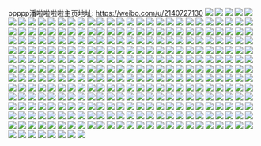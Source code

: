 ppppp潘啦啦啦啦主页地址: https://weibo.com/u/2140727130 
![](https://wx4.sinaimg.cn/mw2000/7f98e75agy1h95yqb4gcuj21sc2ds1kx.jpg) 
![](https://wx4.sinaimg.cn/mw2000/7f98e75agy1h95yqeqoeaj21sc2ds4qp.jpg) 
![](https://wx4.sinaimg.cn/mw2000/7f98e75agy1h95yqhcschj21sc2ds7wh.jpg) 
![](https://wx4.sinaimg.cn/mw2000/7f98e75agy1h95yqm5qozj22c02c0qv5.jpg) 
![](https://wx4.sinaimg.cn/mw2000/7f98e75agy1h95yqkcs7fj22c02c0u0y.jpg) 
![](https://wx4.sinaimg.cn/mw2000/7f98e75aly1h92bzevepgj20u0140jxg.jpg) 
![](https://wx4.sinaimg.cn/mw2000/7f98e75aly1h92bzfahh3j20u014044i.jpg) 
![](https://wx4.sinaimg.cn/mw2000/7f98e75aly1h92bze0eutj20u0140gru.jpg) 
![](https://wx4.sinaimg.cn/mw2000/7f98e75aly1h92bzfucokj20u0142n4p.jpg) 
![](https://wx4.sinaimg.cn/mw2000/7f98e75aly1h92bzgboi8j20u0140ah9.jpg) 
![](https://wx4.sinaimg.cn/mw2000/7f98e75aly1h7xl9mafktj20u0140dqg.jpg) 
![](https://wx4.sinaimg.cn/mw2000/7f98e75aly1h7xl9n0gfvj20u014049z.jpg) 
![](https://wx4.sinaimg.cn/mw2000/7f98e75aly1h7xl9o9baij20u0140tj9.jpg) 
![](https://wx4.sinaimg.cn/mw2000/7f98e75aly1h7xl9ro1t1j20u0140qbm.jpg) 
![](https://wx4.sinaimg.cn/mw2000/7f98e75aly1h7xl9x4ds4j20u0140gv0.jpg) 
![](https://wx4.sinaimg.cn/mw2000/7f98e75aly1h7xl9zi9mbj20u0140tjm.jpg) 
![](https://wx4.sinaimg.cn/mw2000/7f98e75aly1h7xl9lgjrrj20u0140gvr.jpg) 
![](https://wx4.sinaimg.cn/mw2000/7f98e75aly1h7xla13fe4j20u014148f.jpg) 
![](https://wx4.sinaimg.cn/mw2000/7f98e75aly1h7xla2baqij20u0140n79.jpg) 
![](https://wx4.sinaimg.cn/mw2000/7f98e75aly1h7r8k6rt2mj20u0190wp0.jpg) 
![](https://wx4.sinaimg.cn/mw2000/7f98e75aly1h7r8k7ypugj20u0190wpf.jpg) 
![](https://wx4.sinaimg.cn/mw2000/7f98e75aly1h7r8k546kbj20u019049j.jpg) 
![](https://wx4.sinaimg.cn/mw2000/7f98e75aly1h7r8k8gwn4j20u0190gwk.jpg) 
![](https://wx4.sinaimg.cn/mw2000/7f98e75aly1h7bes7gaehj20u012egn4.jpg) 
![](https://wx4.sinaimg.cn/mw2000/7f98e75aly1h7bes6x76nj20u0140wlf.jpg) 
![](https://wx4.sinaimg.cn/mw2000/7f98e75aly1h7bes80bfej20u01407bc.jpg) 
![](https://wx4.sinaimg.cn/mw2000/7f98e75aly1h73z0i3c49j20u014049r.jpg) 
![](https://wx4.sinaimg.cn/mw2000/7f98e75aly1h73z0j6s85j20u014045m.jpg) 
![](https://wx4.sinaimg.cn/mw2000/7f98e75aly1h73z0l3tcdj20u01cbtjt.jpg) 
![](https://wx4.sinaimg.cn/mw2000/7f98e75aly1h73z0jxrnqj20u0140gwm.jpg) 
![](https://wx4.sinaimg.cn/mw2000/7f98e75aly1h73z0kii0uj20u0140qat.jpg) 
![](https://wx4.sinaimg.cn/mw2000/7f98e75aly1h73z0lofs5j20u014010a.jpg) 
![](https://wx4.sinaimg.cn/mw2000/7f98e75aly1h6ct538wznj22ra1u7npd.jpg) 
![](https://wx4.sinaimg.cn/mw2000/7f98e75aly1h6ct5y9sbgj222o34043n.jpg) 
![](https://wx4.sinaimg.cn/mw2000/7f98e75aly1h6ct86g8zej222o340tf8.jpg) 
![](https://wx4.sinaimg.cn/mw2000/7f98e75aly1h6ct508w35j222o340grh.jpg) 
![](https://wx4.sinaimg.cn/mw2000/7f98e75aly1h6ct5w5q7ej21um2rt7d6.jpg) 
![](https://wx4.sinaimg.cn/mw2000/7f98e75aly1h6ct77du10j22r51u446r.jpg) 
![](https://wx4.sinaimg.cn/mw2000/7f98e75agy1h50mlqaks3j20u0190q8x.jpg) 
![](https://wx4.sinaimg.cn/mw2000/7f98e75agy1h50mlsbkeyj20u019079f.jpg) 
![](https://wx4.sinaimg.cn/mw2000/7f98e75agy1h50mlp928uj20u0190grg.jpg) 
![](https://wx4.sinaimg.cn/mw2000/7f98e75agy1h50mlvqa2aj20u0190dk5.jpg) 
![](https://wx4.sinaimg.cn/mw2000/7f98e75agy1h50mlymvt0j20u01900z4.jpg) 
![](https://wx4.sinaimg.cn/mw2000/7f98e75agy1h50mlzxz94j20u0190n1k.jpg) 
![](https://wx4.sinaimg.cn/mw2000/7f98e75agy1h50mlte95qj20u0190n3a.jpg) 
![](https://wx4.sinaimg.cn/mw2000/7f98e75agy1h50mluuc5tj20u0190agn.jpg) 
![](https://wx4.sinaimg.cn/mw2000/7f98e75agy1h50mlwo3f1j20u0190tep.jpg) 
![](https://wx4.sinaimg.cn/mw2000/7f98e75agy1h4golrtqz0j20xc230b29.jpg) 
![](https://wx4.sinaimg.cn/mw2000/7f98e75agy1h4golonmw8j215o3351ky.jpg) 
![](https://wx4.sinaimg.cn/mw2000/7f98e75agy1h4golviv66j215o3351ky.jpg) 
![](https://wx4.sinaimg.cn/mw2000/7f98e75agy1h4golzambnj215o3347wi.jpg) 
![](https://wx4.sinaimg.cn/mw2000/7f98e75agy1h4gom1l99bj215o1qi7wh.jpg) 
![](https://wx4.sinaimg.cn/mw2000/7f98e75agy1h4bill0cfxj20u0140dmu.jpg) 
![](https://wx4.sinaimg.cn/mw2000/7f98e75agy1h4c9se10tkj20u0140dle.jpg) 
![](https://wx4.sinaimg.cn/mw2000/7f98e75agy1h4c9sd506kj20u0140n4n.jpg) 
![](https://wx4.sinaimg.cn/mw2000/7f98e75agy1h4c9sow0j3j20u013zthe.jpg) 
![](https://wx4.sinaimg.cn/mw2000/7f98e75agy1h4biliyq0kj20u0140wl9.jpg) 
![](https://wx4.sinaimg.cn/mw2000/7f98e75agy1h4c9u4dx0rj20u0190tie.jpg) 
![](https://wx4.sinaimg.cn/mw2000/7f98e75agy1h4biljhnwrj20u014045m.jpg) 
![](https://wx4.sinaimg.cn/mw2000/7f98e75agy1h4bilk3t6oj20u0140n45.jpg) 
![](https://wx4.sinaimg.cn/mw2000/7f98e75agy1h4biloosr0j20u0140akf.jpg) 
![](https://wx4.sinaimg.cn/mw2000/7f98e75agy1h450goj26ej20zk0qo7gy.jpg) 
![](https://wx4.sinaimg.cn/mw2000/7f98e75agy1h450gnt8laj20zk0qotld.jpg) 
![](https://wx4.sinaimg.cn/mw2000/7f98e75agy1h450gp3jdtj20zk0qok2t.jpg) 
![](https://wx4.sinaimg.cn/mw2000/7f98e75agy1h450gpuo4hj21k817qtyf.jpg) 
![](https://wx4.sinaimg.cn/mw2000/7f98e75agy1h450gqel53j20zk0qoqf0.jpg) 
![](https://wx4.sinaimg.cn/mw2000/7f98e75agy1h450ihmtsrj20zk0qo7h1.jpg) 
![](https://wx4.sinaimg.cn/mw2000/7f98e75agy1h3uoi0nypwj20xz0ph110.jpg) 
![](https://wx4.sinaimg.cn/mw2000/7f98e75agy1h3uoi2q4baj218g0xck5w.jpg) 
![](https://wx4.sinaimg.cn/mw2000/7f98e75agy1h3uoi3gfjej218g0xcapt.jpg) 
![](https://wx4.sinaimg.cn/mw2000/7f98e75agy1h3uoi02myoj215o1qi4qp.jpg) 
![](https://wx4.sinaimg.cn/mw2000/7f98e75agy1h3uoi4aksqj20xc230hc7.jpg) 
![](https://wx4.sinaimg.cn/mw2000/7f98e75agy1h3uoi5f7cwj20xc230x4r.jpg) 
![](https://wx4.sinaimg.cn/mw2000/7f98e75agy1h3uoi6fob9j20xc2304qp.jpg) 
![](https://wx4.sinaimg.cn/mw2000/7f98e75agy1h3uoi9dm46j218g0xcqhi.jpg) 
![](https://wx4.sinaimg.cn/mw2000/7f98e75agy1h3uoi7zdsaj215o1qi4qp.jpg) 
![](https://wx4.sinaimg.cn/mw2000/7f98e75agy1h3r9bbln7fj23342bcx6p.jpg) 
![](https://wx4.sinaimg.cn/mw2000/7f98e75agy1h3r9be2ldgj23342bc1ky.jpg) 
![](https://wx4.sinaimg.cn/mw2000/7f98e75agy1h3r9bg0rv0j23342bcb2a.jpg) 
![](https://wx4.sinaimg.cn/mw2000/7f98e75agy1h3r9bgx37fj20yh1ypdys.jpg) 
![](https://wx4.sinaimg.cn/mw2000/7f98e75agy1h3ozcm35ddj21r41bc1kx.jpg) 
![](https://wx4.sinaimg.cn/mw2000/7f98e75agy1h3ozcocv96j21r41bc1kx.jpg) 
![](https://wx4.sinaimg.cn/mw2000/7f98e75agy1h3ozcpknj6j21r41bc4kt.jpg) 
![](https://wx4.sinaimg.cn/mw2000/7f98e75agy1h3ozcw28fej218g0xch2h.jpg) 
![](https://wx4.sinaimg.cn/mw2000/7f98e75agy1h3ozcuu47cj218g0xcqk3.jpg) 
![](https://wx4.sinaimg.cn/mw2000/7f98e75agy1h3ozcrmpqsj218g0xc4g9.jpg) 
![](https://wx4.sinaimg.cn/mw2000/7f98e75agy1h3ozcke695j218g0xck4y.jpg) 
![](https://wx4.sinaimg.cn/mw2000/7f98e75agy1h3hwqjkdpmj22c03407wk.jpg) 
![](https://wx4.sinaimg.cn/mw2000/7f98e75agy1h3hwql0w07j22c0340kjn.jpg) 
![](https://wx4.sinaimg.cn/mw2000/7f98e75agy1h3hwqlobivj21400u0gr6.jpg) 
![](https://wx4.sinaimg.cn/mw2000/7f98e75agy1h3hwqhmmohj21400u0gqu.jpg) 
![](https://wx4.sinaimg.cn/mw2000/7f98e75aly1h32tz8lnkzj20u0140451.jpg) 
![](https://wx4.sinaimg.cn/mw2000/7f98e75aly1h32tz9a1tcj20u0140gs4.jpg) 
![](https://wx4.sinaimg.cn/mw2000/7f98e75aly1h32tz9pir6j20u0140ahr.jpg) 
![](https://wx4.sinaimg.cn/mw2000/7f98e75aly1h2veuv0g6rj218g0u0gv4.jpg) 
![](https://wx4.sinaimg.cn/mw2000/7f98e75aly1h2veuvfuvuj21400u0q9j.jpg) 
![](https://wx4.sinaimg.cn/mw2000/7f98e75aly1h2veuw1of7j20u01400xq.jpg) 
![](https://wx4.sinaimg.cn/mw2000/7f98e75aly1h2veuwmvg9j21400u0tel.jpg) 
![](https://wx4.sinaimg.cn/mw2000/7f98e75aly1h2veux2n0mj21400u07eu.jpg) 
![](https://wx4.sinaimg.cn/mw2000/7f98e75aly1h2veuxkm1bj20u0140gua.jpg) 
![](https://wx4.sinaimg.cn/mw2000/7f98e75aly1h2veuy5q9dj20u0140dof.jpg) 
![](https://wx4.sinaimg.cn/mw2000/7f98e75aly1h2veuu3ym0j20u0140ajh.jpg) 
![](https://wx4.sinaimg.cn/mw2000/7f98e75aly1h2j6nwmemej20u0140ah4.jpg) 
![](https://wx4.sinaimg.cn/mw2000/7f98e75aly1h2j6nxo8xij20u0140gsw.jpg) 
![](https://wx4.sinaimg.cn/mw2000/7f98e75aly1h2j6nw0zz7j20u0140wo1.jpg) 
![](https://wx4.sinaimg.cn/mw2000/7f98e75aly1h2j6nxy81uj20u0140gsm.jpg) 
![](https://wx4.sinaimg.cn/mw2000/7f98e75aly1h2j6ny9iv8j20u0140wnl.jpg) 
![](https://wx4.sinaimg.cn/mw2000/7f98e75aly1h2j6nz1w5kj20u0140jz0.jpg) 
![](https://wx4.sinaimg.cn/mw2000/7f98e75aly1h22dc7hakzj20u0140qdz.jpg) 
![](https://wx4.sinaimg.cn/mw2000/7f98e75aly1h22gedh9pyj20u0140gvo.jpg) 
![](https://wx4.sinaimg.cn/mw2000/7f98e75aly1h22dc8596ej20u0140k2v.jpg) 
![](https://wx4.sinaimg.cn/mw2000/7f98e75aly1h22geeka5ej20u0140482.jpg) 
![](https://wx4.sinaimg.cn/mw2000/7f98e75aly1h22dc8x5mgj20u0140do5.jpg) 
![](https://wx4.sinaimg.cn/mw2000/7f98e75aly1h1yrqoudr9j22c03401kz.jpg) 
![](https://wx4.sinaimg.cn/mw2000/7f98e75aly1h1yrqnfuw2j22c03404qr.jpg) 
![](https://wx4.sinaimg.cn/mw2000/7f98e75aly1h1yrqr24nuj22c03407wj.jpg) 
![](https://wx4.sinaimg.cn/mw2000/7f98e75aly1h1yrqseb1fj22132pgu0y.jpg) 
![](https://wx4.sinaimg.cn/mw2000/7f98e75aly1h1yrqtwe5gj22c0340u0z.jpg) 
![](https://wx4.sinaimg.cn/mw2000/7f98e75aly1h1w9x88yskj22c03404qr.jpg) 
![](https://wx4.sinaimg.cn/mw2000/7f98e75aly1h1w9xa1wwjj22c0340npe.jpg) 
![](https://wx4.sinaimg.cn/mw2000/7f98e75aly1h1w9xbtpqpj22c0340u0y.jpg) 
![](https://wx4.sinaimg.cn/mw2000/7f98e75aly1h1w9xeh7dcj22c0340hdv.jpg) 
![](https://wx4.sinaimg.cn/mw2000/7f98e75aly1h1w9xeyif2j222o0yidwk.jpg) 
![](https://wx4.sinaimg.cn/mw2000/7f98e75aly1h1w9xf6ucpj222o0yiwup.jpg) 
![](https://wx4.sinaimg.cn/mw2000/7f98e75aly1h1w9x5zx1aj222o0yitpm.jpg) 
![](https://wx4.sinaimg.cn/mw2000/7f98e75aly1h1w9xfepjfj222o0yigyo.jpg) 
![](https://wx4.sinaimg.cn/mw2000/7f98e75aly1h1m2leaez9j21jq22bhdt.jpg) 
![](https://wx4.sinaimg.cn/mw2000/7f98e75aly1h1m2lfj2w2j21ju22gkjl.jpg) 
![](https://wx4.sinaimg.cn/mw2000/7f98e75aly1h1m2lgp2xej220q2oye82.jpg) 
![](https://wx4.sinaimg.cn/mw2000/7f98e75aly1h1m2ld34w2j223g2smkjm.jpg) 
![](https://wx4.sinaimg.cn/mw2000/7f98e75aly1h1m2lh3cgxj20yi0powll.jpg) 
![](https://wx4.sinaimg.cn/mw2000/7f98e75agy1gz3jloc7f8j21qp2bl7wi.jpg) 
![](https://wx4.sinaimg.cn/mw2000/7f98e75agy1gz3jlr3e3uj21pl2a4b2a.jpg) 
![](https://wx4.sinaimg.cn/mw2000/7f98e75agy1gz3jltdms4j21gg1xx1ky.jpg) 
![](https://wx4.sinaimg.cn/mw2000/7f98e75agy1gz3jlx5f9gj21qn2bjnpe.jpg) 
![](https://wx4.sinaimg.cn/mw2000/7f98e75agy1gz3jlzggvwj21k522t4qq.jpg) 
![](https://wx4.sinaimg.cn/mw2000/7f98e75agy1gz3jll2vwij21xm2ktx6s.jpg) 
![](https://wx4.sinaimg.cn/mw2000/7f98e75agy1gz3jm2z6jnj21uf2gjb2c.jpg) 
![](https://wx4.sinaimg.cn/mw2000/7f98e75agy1gz3jm90suqj224f2twkjp.jpg) 
![](https://wx4.sinaimg.cn/mw2000/7f98e75agy1gz3jmcpr4zj21s22dekjn.jpg) 
![](https://wx4.sinaimg.cn/mw2000/7f98e75agy1gyua6c9787j21sc2ds1kx.jpg) 
![](https://wx4.sinaimg.cn/mw2000/7f98e75agy1gyua6ev6q1j21sc2ds1kx.jpg) 
![](https://wx4.sinaimg.cn/mw2000/7f98e75agy1gyua6b3crzj21sc2dse82.jpg) 
![](https://wx4.sinaimg.cn/mw2000/7f98e75agy1gyua6jqb6pj21sc2ds1kx.jpg) 
![](https://wx4.sinaimg.cn/mw2000/7f98e75agy1gyua6dntz7j21sc2ds1kx.jpg) 
![](https://wx4.sinaimg.cn/mw2000/7f98e75agy1gyua6ldik3j21sc2dsx6f.jpg) 
![](https://wx4.sinaimg.cn/mw2000/7f98e75agy1gyua6hrrp9j21sc2dskjm.jpg) 
![](https://wx4.sinaimg.cn/mw2000/7f98e75aly1gwv8il5piij221g2py1ky.jpg) 
![](https://wx4.sinaimg.cn/mw2000/7f98e75aly1gwv8ijlmzwj22392sd7wi.jpg) 
![](https://wx4.sinaimg.cn/mw2000/002kSgUWgy1gtv6audx3xj62c03407wj02.jpg) 
![](https://wx4.sinaimg.cn/mw2000/002kSgUWgy1gtv6ax0q20j62c03404qr02.jpg) 
![](https://wx4.sinaimg.cn/mw2000/002kSgUWgy1gtv6azjgqwj62c03401kz02.jpg) 
![](https://wx4.sinaimg.cn/mw2000/002kSgUWgy1gtv6as0x0jj62c0340x6q02.jpg) 
![](https://wx4.sinaimg.cn/mw2000/002kSgUWgy1gtv6b08fgfj61641k5qqi02.jpg) 
![](https://wx4.sinaimg.cn/mw2000/002kSgUWgy1gtv6b1o8ifj61ky23xkjl02.jpg) 
![](https://wx4.sinaimg.cn/mw2000/002kSgUWgy1gtpg5bshzdj61cy1tbqjf02.jpg) 
![](https://wx4.sinaimg.cn/mw2000/002kSgUWgy1gtpg5ca4qij61sc2dsqte02.jpg) 
![](https://wx4.sinaimg.cn/mw2000/002kSgUWgy1gtpg5bbdinj615n1jj4ni02.jpg) 
![](https://wx4.sinaimg.cn/mw2000/002kSgUWgy1gtpg5crq1jj61g01xcwyy02.jpg) 
![](https://wx4.sinaimg.cn/mw2000/002kSgUWgy1gtpg5d5ug2j60to13k45e02.jpg) 
![](https://wx4.sinaimg.cn/mw2000/002kSgUWgy1gtpg5dlk2kj61dq1uaqkt02.jpg) 
![](https://wx4.sinaimg.cn/mw2000/7f98e75agy1gse14wc8hdj20u0140thp.jpg) 
![](https://wx4.sinaimg.cn/mw2000/7f98e75agy1gse14yvr1vj20u0140gv0.jpg) 
![](https://wx4.sinaimg.cn/mw2000/7f98e75agy1gse1514acgj20u0140ajf.jpg) 
![](https://wx4.sinaimg.cn/mw2000/7f98e75agy1gse1545l5oj20rs3344qp.jpg) 
![](https://wx4.sinaimg.cn/mw2000/7f98e75agy1gse1565c66j20rs3347wh.jpg) 
![](https://wx4.sinaimg.cn/mw2000/7f98e75aly1gs3vc0tpqzj20u0140guk.jpg) 
![](https://wx4.sinaimg.cn/mw2000/7f98e75aly1gs3vc1l1nrj20u0140qbo.jpg) 
![](https://wx4.sinaimg.cn/mw2000/7f98e75aly1gs3vc03povj20u0140guc.jpg) 
![](https://wx4.sinaimg.cn/mw2000/7f98e75aly1gs3vc3a9yoj20u0145qe2.jpg) 
![](https://wx4.sinaimg.cn/mw2000/7f98e75aly1gs3vcfre8tj20u0141qd4.jpg) 
![](https://wx4.sinaimg.cn/mw2000/002kSgUWly1gs3vc278klj60u0140wnz02.jpg) 
![](https://wx4.sinaimg.cn/mw2000/7f98e75aly1gs3vc55egkj20u0140dpo.jpg) 
![](https://wx4.sinaimg.cn/mw2000/7f98e75aly1gs3vc5omcoj20u0140gw9.jpg) 
![](https://wx4.sinaimg.cn/mw2000/7f98e75aly1gs3vc2tb8qj20u014011x.jpg) 
![](https://wx4.sinaimg.cn/mw2000/7f98e75aly1grju36dddsj20u0140qdv.jpg) 
![](https://wx4.sinaimg.cn/mw2000/7f98e75aly1grju35htapj20u014014x.jpg) 
![](https://wx4.sinaimg.cn/mw2000/7f98e75aly1grju37h1u3j20u01407gm.jpg) 
![](https://wx4.sinaimg.cn/mw2000/7f98e75aly1grju38mylyj20u0140wpk.jpg) 
![](https://wx4.sinaimg.cn/mw2000/7f98e75aly1grju39dwiwj20u01407g1.jpg) 
![](https://wx4.sinaimg.cn/mw2000/7f98e75agy1grhmouv85sj21k02c0x6u.jpg) 
![](https://wx4.sinaimg.cn/mw2000/7f98e75agy1grhmocnmo7j21k02c07wn.jpg) 
![](https://wx4.sinaimg.cn/mw2000/7f98e75agy1grhmoo4ew6j21k02c0qv9.jpg) 
![](https://wx4.sinaimg.cn/mw2000/7f98e75agy1grhmq8dce0j21kw2dce81.jpg) 
![](https://wx4.sinaimg.cn/mw2000/7f98e75agy1grhmpngm5jj21kw2dc4qu.jpg) 
![](https://wx4.sinaimg.cn/mw2000/7f98e75agy1grhmsyng4zj21kw2dce81.jpg) 
![](https://wx4.sinaimg.cn/mw2000/7f98e75agy1grhmp2nv7gj21kw2dc7wo.jpg) 
![](https://wx4.sinaimg.cn/mw2000/7f98e75agy1grhmr5czy4j23402by1ky.jpg) 
![](https://wx4.sinaimg.cn/mw2000/002kSgUWgy1grhmrb3h46j63402by4qr02.jpg) 
![](https://wx4.sinaimg.cn/mw2000/7f98e75aly1grdkyg3r4ej20u0140qde.jpg) 
![](https://wx4.sinaimg.cn/mw2000/7f98e75aly1grdkygw86fj20u0140jzt.jpg) 
![](https://wx4.sinaimg.cn/mw2000/7f98e75aly1grdkyhxc5oj20u0140dqd.jpg) 
![](https://wx4.sinaimg.cn/mw2000/7f98e75aly1grdkylw69oj20u0140486.jpg) 
![](https://wx4.sinaimg.cn/mw2000/002kSgUWly1grdkyjerf9j618w0u0ti302.jpg) 
![](https://wx4.sinaimg.cn/mw2000/7f98e75aly1grdkyf0tqtj21900u0gv6.jpg) 
![](https://wx4.sinaimg.cn/mw2000/7f98e75aly1grdkzl9626j218w0u0k1u.jpg) 
![](https://wx4.sinaimg.cn/mw2000/7f98e75aly1grdl1blfy7j21sy0u0e8b.jpg) 
![](https://wx4.sinaimg.cn/mw2000/7f98e75aly1grbp8qtdn6j20u014047k.jpg) 
![](https://wx4.sinaimg.cn/mw2000/7f98e75aly1grbp8s7tppj20u0140wne.jpg) 
![](https://wx4.sinaimg.cn/mw2000/7f98e75aly1grbp8t2te2j20u014011r.jpg) 
![](https://wx4.sinaimg.cn/mw2000/7f98e75aly1grbp8u0pkhj20u0140ti2.jpg) 
![](https://wx4.sinaimg.cn/mw2000/7f98e75aly1grbp8pz633j20u0140wnu.jpg) 
![](https://wx4.sinaimg.cn/mw2000/7f98e75aly1grbp8vaeuwj21400u0n85.jpg) 
![](https://wx4.sinaimg.cn/mw2000/7f98e75aly1grbp8wdcllj20u0140qcz.jpg) 
![](https://wx4.sinaimg.cn/mw2000/7f98e75aly1grbpg6v1zej20u0140wm0.jpg) 
![](https://wx4.sinaimg.cn/mw2000/7f98e75aly1gr3m49n9njj20u014014y.jpg) 
![](https://wx4.sinaimg.cn/mw2000/7f98e75aly1gr3m48cqoaj20u0140wpq.jpg) 
![](https://wx4.sinaimg.cn/mw2000/7f98e75aly1gr3m4bowlqj20u014049x.jpg) 
![](https://wx4.sinaimg.cn/mw2000/7f98e75aly1gr3m40l51vj21400u014k.jpg) 
![](https://wx4.sinaimg.cn/mw2000/7f98e75aly1gr3m46zsz3j20u0140am2.jpg) 
![](https://wx4.sinaimg.cn/mw2000/7f98e75aly1gr3m45g56xj213z0u0ds7.jpg) 
![](https://wx4.sinaimg.cn/mw2000/7f98e75aly1gr3m43sgouj21400u0qcp.jpg) 
![](https://wx4.sinaimg.cn/mw2000/7f98e75aly1gr3m42f2e3j21400u047t.jpg) 
![](https://wx4.sinaimg.cn/mw2000/7f98e75aly1gr3m4am3goj21400u0tkk.jpg) 
![](https://wx4.sinaimg.cn/mw2000/7f98e75aly1gqy922siz1j20u00u0dnz.jpg) 
![](https://wx4.sinaimg.cn/mw2000/7f98e75aly1gqy9229ryfj20u00u0gtq.jpg) 
![](https://wx4.sinaimg.cn/mw2000/7f98e75aly1gqy923j7isj20u00u0qae.jpg) 
![](https://wx4.sinaimg.cn/mw2000/7f98e75aly1gqy920dqk7j20rs1jk4h3.jpg) 
![](https://wx4.sinaimg.cn/mw2000/7f98e75aly1gqy9253ownj20u00u0tgw.jpg) 
![](https://wx4.sinaimg.cn/mw2000/7f98e75aly1gqy925mbj5j20u00u046g.jpg) 
![](https://wx4.sinaimg.cn/mw2000/7f98e75aly1gqy9217o76j21400u0dlx.jpg) 
![](https://wx4.sinaimg.cn/mw2000/7f98e75aly1gqy921rbdlj20rs15o126.jpg) 
![](https://wx4.sinaimg.cn/mw2000/7f98e75aly1gqxtnst12uj20u0140k22.jpg) 
![](https://wx4.sinaimg.cn/mw2000/7f98e75aly1gqxtnu8zkoj20u0140n47.jpg) 
![](https://wx4.sinaimg.cn/mw2000/7f98e75aly1gqxtpaap7pj20u01sye8d.jpg) 
![](https://wx4.sinaimg.cn/mw2000/7f98e75aly1gqxtns4kgkj20u0140tks.jpg) 
![](https://wx4.sinaimg.cn/mw2000/7f98e75aly1gqxtpb6o9dj20u0140dp5.jpg) 
![](https://wx4.sinaimg.cn/mw2000/7f98e75aly1gqxtr2ebs4j20u00u0dmy.jpg) 
![](https://wx4.sinaimg.cn/mw2000/7f98e75aly1gql55efbiij20u0140qer.jpg) 
![](https://wx4.sinaimg.cn/mw2000/7f98e75aly1gql55d53o3j20u0140drr.jpg) 
![](https://wx4.sinaimg.cn/mw2000/7f98e75aly1gql55gdcuaj20rs223ax4.jpg) 
![](https://wx4.sinaimg.cn/mw2000/7f98e75aly1gql55hiq2yj20u0140149.jpg) 
![](https://wx4.sinaimg.cn/mw2000/7f98e75aly1gql55ijxo6j20u014049p.jpg) 
![](https://wx4.sinaimg.cn/mw2000/7f98e75aly1gql55jbvn2j20u0140dmu.jpg) 
![](https://wx4.sinaimg.cn/mw2000/7f98e75aly1gqaqsg9m1fj20u01407ef.jpg) 
![](https://wx4.sinaimg.cn/mw2000/7f98e75aly1gqaqsh7r7xj20u0140k2u.jpg) 
![](https://wx4.sinaimg.cn/mw2000/7f98e75aly1gqaqshvtxwj20u0140qdz.jpg) 
![](https://wx4.sinaimg.cn/mw2000/7f98e75aly1gqaqsinrslj20u0140aka.jpg) 
![](https://wx4.sinaimg.cn/mw2000/7f98e75aly1gqaqslee9yj21400u0thw.jpg) 
![](https://wx4.sinaimg.cn/mw2000/7f98e75aly1gqaqskd0lmj20u0140k2m.jpg) 
![](https://wx4.sinaimg.cn/mw2000/7f98e75aly1gqaqsn5wzaj21400u0k0a.jpg) 
![](https://wx4.sinaimg.cn/mw2000/7f98e75aly1gqaqsmkhyjj20rs15oqh0.jpg) 
![](https://wx4.sinaimg.cn/mw2000/7f98e75aly1gqaqsnu2t0j21400u0woa.jpg) 
![](https://wx4.sinaimg.cn/mw2000/7f98e75aly1gqa8zstpuuj20u0141n3c.jpg) 
![](https://wx4.sinaimg.cn/mw2000/7f98e75aly1gqa8zu0lnej20u0140dlu.jpg) 
![](https://wx4.sinaimg.cn/mw2000/7f98e75aly1gqa8zuqolyj20u0140jxt.jpg) 
![](https://wx4.sinaimg.cn/mw2000/7f98e75aly1gpn56653adj20u0140ds5.jpg) 
![](https://wx4.sinaimg.cn/mw2000/7f98e75aly1gpn568li3dj20u0140alb.jpg) 
![](https://wx4.sinaimg.cn/mw2000/7f98e75aly1gpn567csxqj20u0140ti8.jpg) 
![](https://wx4.sinaimg.cn/mw2000/7f98e75aly1gpn569xbu3j21400u013z.jpg) 
![](https://wx4.sinaimg.cn/mw2000/7f98e75aly1gpn56aq32bj20u014011u.jpg) 
![](https://wx4.sinaimg.cn/mw2000/7f98e75aly1gp5hf837k7j20u0190ah9.jpg) 
![](https://wx4.sinaimg.cn/mw2000/7f98e75aly1gp5hf8ud5nj20u0190tfo.jpg) 
![](https://wx4.sinaimg.cn/mw2000/7f98e75aly1gp5hf97yulj21900u0qaa.jpg) 
![](https://wx4.sinaimg.cn/mw2000/7f98e75aly1gp5hf73ruaj21900u0n4g.jpg) 
![](https://wx4.sinaimg.cn/mw2000/7f98e75aly1gp5hf9m9brj20u0190wlj.jpg) 
![](https://wx4.sinaimg.cn/mw2000/7f98e75aly1gp0hnofrrij20u0140aqm.jpg) 
![](https://wx4.sinaimg.cn/mw2000/7f98e75aly1gp0hnpwlp4j20u01404f5.jpg) 
![](https://wx4.sinaimg.cn/mw2000/7f98e75aly1gp0hnlyblij20u0140qij.jpg) 
![](https://wx4.sinaimg.cn/mw2000/7f98e75aly1gp0ho079d6j20u0140qir.jpg) 
![](https://wx4.sinaimg.cn/mw2000/7f98e75aly1gmxh7k4k30j20u01407g5.jpg) 
![](https://wx4.sinaimg.cn/mw2000/7f98e75aly1gmxh7iq348j20u0140k27.jpg) 
![](https://wx4.sinaimg.cn/mw2000/7f98e75aly1gmxh7ii93hj20u0140qei.jpg) 
![](https://wx4.sinaimg.cn/mw2000/7f98e75aly1gmxh7hcq7qj20u0140gwc.jpg) 
![](https://wx4.sinaimg.cn/mw2000/7f98e75aly1gmxh7hlndqj20u01407eq.jpg) 
![](https://wx4.sinaimg.cn/mw2000/7f98e75aly1gmxh7kj112j20u0140qdy.jpg) 
![](https://wx4.sinaimg.cn/mw2000/7f98e75aly1gmgcgruk7bj20u0140qc9.jpg) 
![](https://wx4.sinaimg.cn/mw2000/7f98e75aly1gmgcgsdhuwj20u01407dg.jpg) 
![](https://wx4.sinaimg.cn/mw2000/7f98e75aly1gmgcgsv3ilj20u0140aj5.jpg) 
![](https://wx4.sinaimg.cn/mw2000/7f98e75aly1gmgcgtdo3oj20u01407f4.jpg) 
![](https://wx4.sinaimg.cn/mw2000/7f98e75aly1gm69c4qr97j21400u0ql8.jpg) 
![](https://wx4.sinaimg.cn/mw2000/7f98e75aly1gm69c5yezoj21400u0qlm.jpg) 
![](https://wx4.sinaimg.cn/mw2000/7f98e75aly1gm69c9d9suj20u00u0gyv.jpg) 
![](https://wx4.sinaimg.cn/mw2000/7f98e75aly1gm69c75xbyj20u00u0qgn.jpg) 
![](https://wx4.sinaimg.cn/mw2000/7f98e75aly1gm69cb04m8j20u0140tp2.jpg) 
![](https://wx4.sinaimg.cn/mw2000/7f98e75aly1gm69ewniz2j20u00u0gyn.jpg) 
![](https://wx4.sinaimg.cn/mw2000/7f98e75aly1glyn700m2rj20u0140k5h.jpg) 
![](https://wx4.sinaimg.cn/mw2000/7f98e75aly1glyn70it5pj20u0140qhd.jpg) 
![](https://wx4.sinaimg.cn/mw2000/7f98e75aly1glyn70weunj20u0140qht.jpg) 
![](https://wx4.sinaimg.cn/mw2000/7f98e75aly1gljvubki4fj21400u011x.jpg) 
![](https://wx4.sinaimg.cn/mw2000/7f98e75aly1gljney4jkaj21400u0gve.jpg) 
![](https://wx4.sinaimg.cn/mw2000/7f98e75aly1gljneyymn8j21400u013x.jpg) 
![](https://wx4.sinaimg.cn/mw2000/7f98e75aly1gljnezplcej21440u0k1u.jpg) 
![](https://wx4.sinaimg.cn/mw2000/7f98e75aly1gljnf0foh3j20u0140dmk.jpg) 
![](https://wx4.sinaimg.cn/mw2000/7f98e75aly1gljnf0ylhpj21400u0qb6.jpg) 
![](https://wx4.sinaimg.cn/mw2000/7f98e75aly1gljnf1q6dfj21400u0111.jpg) 
![](https://wx4.sinaimg.cn/mw2000/7f98e75aly1gljnfb5hotj20u01sy7wu.jpg) 
![](https://wx4.sinaimg.cn/mw2000/7f98e75aly1gljnfbsbezj20rs1qi1aa.jpg) 
![](https://wx4.sinaimg.cn/mw2000/7f98e75aly1gl2mg1swy4j20u0140ah9.jpg) 
![](https://wx4.sinaimg.cn/mw2000/7f98e75aly1gl2mg1cjg4j20u0140tl3.jpg) 
![](https://wx4.sinaimg.cn/mw2000/7f98e75aly1gl2mg29xlyj20u0140drr.jpg) 
![](https://wx4.sinaimg.cn/mw2000/7f98e75aly1gl0e7mox3ej20u0140nfv.jpg) 
![](https://wx4.sinaimg.cn/mw2000/7f98e75agy1gkxzpormlbj21400u07du.jpg) 
![](https://wx4.sinaimg.cn/mw2000/7f98e75agy1gkxzppdo42j21400u0n7p.jpg) 
![](https://wx4.sinaimg.cn/mw2000/7f98e75agy1gkxzpqk9eaj21400u0k2u.jpg) 
![](https://wx4.sinaimg.cn/mw2000/7f98e75agy1gkxzpr2ty5j21400u0alo.jpg) 
![](https://wx4.sinaimg.cn/mw2000/7f98e75agy1gkxzprvexqj21400u0dre.jpg) 
![](https://wx4.sinaimg.cn/mw2000/7f98e75aly1gkw0m7tvhfj21400u07aw.jpg) 
![](https://wx4.sinaimg.cn/mw2000/7f98e75agy1gkt3fgibnuj21sc2dshdt.jpg) 
![](https://wx4.sinaimg.cn/mw2000/7f98e75agy1gkt3h60y5jj22c0340e82.jpg) 
![](https://wx4.sinaimg.cn/mw2000/7f98e75aly1gkj2ca1h6xj21400u0nc2.jpg) 
![](https://wx4.sinaimg.cn/mw2000/7f98e75aly1gkj2cbofr8j20u014012g.jpg) 
![](https://wx4.sinaimg.cn/mw2000/7f98e75aly1gkj2can4boj21400u0k4w.jpg) 
![](https://wx4.sinaimg.cn/mw2000/7f98e75aly1gkj2cb98jij21400u0tla.jpg) 
![](https://wx4.sinaimg.cn/mw2000/7f98e75aly1gkj2ccc14fj21400u0tmg.jpg) 
![](https://wx4.sinaimg.cn/mw2000/7f98e75aly1gkj2c9dcq7j20rs15oh3y.jpg) 
![](https://wx4.sinaimg.cn/mw2000/7f98e75aly1gk6eissmumj21400u0wro.jpg) 
![](https://wx4.sinaimg.cn/mw2000/7f98e75aly1gk6eittiagj21400u0126.jpg) 
![](https://wx4.sinaimg.cn/mw2000/7f98e75aly1gk6eiqrdk4j20u01407in.jpg) 
![](https://wx4.sinaimg.cn/mw2000/7f98e75aly1gk6eiv6gl0j21400u0qhy.jpg) 
![](https://wx4.sinaimg.cn/mw2000/7f98e75aly1gh0vmd3vt5j21900u04aq.jpg) 
![](https://wx4.sinaimg.cn/mw2000/7f98e75aly1gh0vmbexmbj21900u0qel.jpg) 
![](https://wx4.sinaimg.cn/mw2000/7f98e75aly1gh0vmh1c33j21900u0qg4.jpg) 
